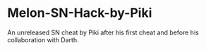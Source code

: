 # Melon-SN-Hack-by-Piki
An unreleased SN cheat by Piki after his first cheat and before his collaboration with Darth.
